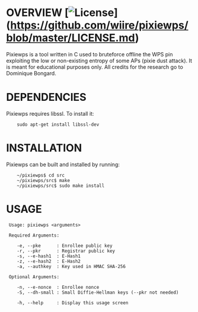 # OVERVIEW [![License](https://img.shields.io/badge/License-GPL%20v3%2B-blue.svg)] (https://github.com/wiire/pixiewps/blob/master/LICENSE.md)

Pixiewps is a tool written in C used to bruteforce offline the WPS pin exploiting the low or non-existing entropy of some APs (pixie dust attack). It is meant for educational purposes only. All credits for the research go to Dominique Bongard.

# DEPENDENCIES

Pixiewps requires libssl. To install it:

```
	sudo apt-get install libssl-dev
```

# INSTALLATION

Pixiewps can be built and installed by running:

```
	~/pixiewps$ cd src
	~/pixiewps/src$ make
	~/pixiewps/src$ sudo make install
```

# USAGE

```
 Usage: pixiewps <arguments>

 Required Arguments:

    -e, --pke      : Enrollee public key
    -r, --pkr      : Registrar public key
    -s, --e-hash1  : E-Hash1
    -z, --e-hash2  : E-Hash2
    -a, --authkey  : Key used in HMAC SHA-256

 Optional Arguments:

    -n, --e-nonce  : Enrollee nonce
    -S, --dh-small : Small Diffie-Hellman keys (--pkr not needed)

    -h, --help     : Display this usage screen
```